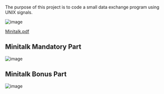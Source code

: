 The purpose of this project is to code a small data exchange program
using UNIX signals.

![image](https://user-images.githubusercontent.com/95627071/214837302-83586076-c880-4b20-a193-44a860d6ac45.png)

[Minitalk.pdf](https://github.com/ouzkand/42-main/files/10509282/Minitalk.pdf)

## Minitalk Mandatory Part
![image](https://user-images.githubusercontent.com/95627071/215261288-4a29baad-f554-4b62-ad35-051cf8b288e1.png)

## Minitalk Bonus Part
![image](https://user-images.githubusercontent.com/95627071/215261346-3e50f3fb-0658-4168-8473-12ffe3f2cc10.png)

